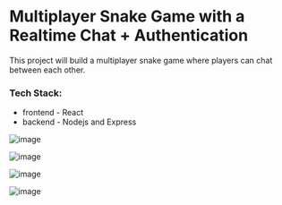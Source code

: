 #  Multiplayer Snake Game with a Realtime Chat + Authentication   
This project will build a multiplayer snake game where players can chat between each other.
### Tech Stack: 
- frontend - React
- backend - Nodejs and Express

![image](https://github.com/user-attachments/assets/2077cd9b-7ca9-47cb-be43-e6b3667a4755)

![image](https://github.com/user-attachments/assets/ebda6309-7fca-4400-8b4b-523ace20024c)

![image](https://github.com/user-attachments/assets/ff754200-2f44-40ae-a43c-1a323f3d6814)

![image](https://github.com/user-attachments/assets/6fd75e7e-56b3-4be6-9cf7-3fa2471aa353)  




